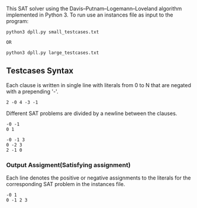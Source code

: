 This SAT solver using the Davis–Putnam–Logemann–Loveland algorithm implemented in Python 3. 
To run use an instances file as input to the program:
```
python3 dpll.py small_testcases.txt

OR 

python3 dpll.py large_testcases.txt
```

## Testcases Syntax
Each clause is written in single line with literals from 0 to N that are negated with a prepending '-'.
```
2 -0 4 -3 -1
```
Different SAT problems are divided by a newline between the clauses.
```
-0 -1
0 1

-0 -1 3
0 -2 3
2 -1 0
```
### Output Assigment(Satisfying assignment)
Each line denotes the positive or negative assignments to the literals for the corresponding SAT problem in the instances file.
```
-0 1
0 -1 2 3
```




